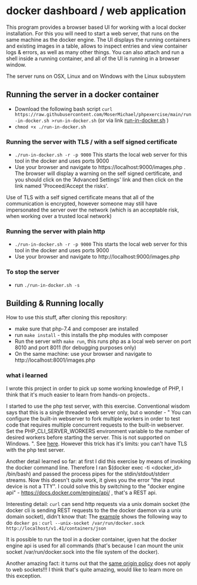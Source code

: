 # docker dashboard / web application

This program provides a browser based UI for working with a local docker installation. For this you will need to start a web server, that runs on the same machine as the docker engine.
The UI displays the running containers and existing images in a table, allows to inspect entries and view container logs & errors, as well as many other things. 
You can also attach and run a shell inside a running container, and all of the UI is running in a browser window.

The server runs on OSX, Linux and on Windows with the Linux subsystem

## Running the server in a docker container

- Download the following bash script ```curl https://raw.githubusercontent.com/MoserMichael/phpexercise/main/run-in-docker.sh >run-in-docker.sh``` (or via link [run-in-docker.sh](https://raw.githubusercontent.com/MoserMichael/phpexercise/main/run-in-docker.sh) )
- ```chmod +x ./run-in-docker.sh```

### Running the server with TLS / with a self signed certificate

- ```./run-in-docker.sh -r -p 9000``` This starts the local web server for this tool in the docker and uses ports 9000 
- Use your browser and navigate to https://localhost:9000/images.php . The browser will display a warning on the self signed certificate, and you should click on the 'Advanced Settings' link and then click on the link named 'Proceed/Accept the risks'.

Use of TLS with a self signed certificate means that all of the communication is encrypted, however someone may still have impersonated the server over the network (which is an acceptable risk, when working over a trusted local network)

### Running the server with plain http

- ```./run-in-docker.sh -r -p 9000``` This starts the local web server for this tool in the docker and uses ports 9000 
- Use your browser and navigate to http://localhost:9000/images.php

### To stop the server

- run ```./run-in-docker.sh -s```

## Building & Running locally 

How to use this stuff, after cloning this repository:

- make sure that php-7.4 and composer are installed
- run ```make install``` - this installs the php modules with composer
- Run the server with ```make run```, this runs php as a local web server on port 8010 and port 8011 (for debugging purposes only)
- On the same machine: use your browser and navigate to http://localhost:8001/images.php

### what i learned

I wrote this project in order to pick up some working knowledge of PHP, I think that it's much easier to learn from hands-on projects..

I started to use the php test server, with this exercise. Conventional wisdom says that this is a single threaded web server only, but o wonder - " You can configure the built-in webserver to fork multiple workers in order to test code that requires multiple concurrent requests to the built-in webserver. Set the PHP_CLI_SERVER_WORKERS environment variable to the number of desired workers before starting the server. This is not supported on Windows. ". See [here](https://www.php.net/manual/en/features.commandline.webserver.php).
However this trick has it's limits: you can't have TLS with the php test server.

Another detail learned so far: at first I did this exercise by means of invoking the docker command line. 
Therefore I ran $(docker exec -ti <docker_id> /bin/bash) and passed the process pipes for the stdin/stdout/stderr streams.
Now this doesn't quite work, it gives you the error "the input device is not a TTY".
I could solve this by switching to the "docker engine api" - https://docs.docker.com/engine/api/ , that's a REST api.

Interesting detail: ```curl``` can send http requests via a unix domain socket (the docker cli is sending REST requests to the the docker daemon via a unix domain socket), didn't know that:
The [example](https://docs.docker.com/engine/api/sdk/examples/) shows the following way to do ```docker ps``` : ```curl --unix-socket /var/run/docker.sock http://localhost/v1.41/containers/json```

It is possible to run the tool in a docker container, igven hat the docker engine api is used for all commands (that's because I can mount the unix socket /var/run/docker.sock into the file system of the docker).

Another amazing fact: it turns out that the [same origin policy](https://en.wikipedia.org/wiki/Same-origin_policy) does not apply to web sockets!!! I think that's quite amazing, would like to learn more on this exception.



